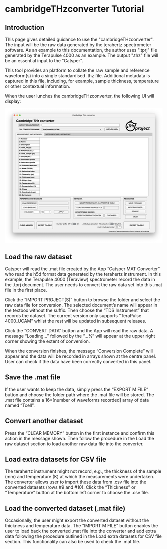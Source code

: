 # cambridgeTHzconverter Tutorial

## Introduction
This page gives detailed guidance to use the "cambridgeTHzconverter". The input will be the raw data generated by the terahertz spectrometer software. As an example to this documentation, the author uses ".tprj" file generated by the Terapulse 4000 as an example. The output ".thz" file will be an essential input to the "Catsper".

This tool provides an platform to collate the raw sample and reference waveform(s) into a single standardised .thz file. Additional metadata is captured in this file, including, for example, sample thickness, temperature or other contextual information.

When the user lunches the cambridgeTHzconverter, the following UI will display:

![catsperMATconverter main GUI](/images/catsper_converter_main_gui_new.png)

## Load the raw dataset
Catsper will read the .mat file created by the App “Catsper MAT Converter” who read the h5d format data generated by the terahertz instrument. In this example, the Terapulse 4000 (Teraview) spectrometer record the data in the .tprj document. The user needs to convert the raw data set into this .mat file in the first place.

Click the “IMPORT PROJECT(S)” button to browse the folder and select the raw data file for conversion. The selected document’s name will appear in the textbox without the suffix. Then choose the “TDS Instrument” that records the dataset. The current version only supports “TeraPulse 4000_UCAM” whilst the rest will be updated in subsequent releases.

Click the “CONVERT DATA” button and the App will read the raw data. A message “Loading…” followed by the “…%” will appear at the upper right corner showing the extent of conversion.

When the conversion finishes, the message “Conversion Complete” will appear and the data will be recorded in arrays shown at the centre panel. User can check if the data have been correctly converted in this panel.

## Save the .mat file
If the user wants to keep the data, simply press the “EXPORT M FILE” button and choose the folder path where the .mat file will be stored. The .mat file contains a 16*[number of waveforms recorded] array of data named “Tcell”.

## Convert another dataset
Press the “CLEAR MEMORY” button in the first instance and confirm this action in the message shown. Then follow the procedure in the Load the raw dataset section to load another raw data file into the converter.

## Load extra datasets for CSV file
The terahertz instrument might not record, e.g., the thickness of the sample (mm) and temperature (K) at which the measurements were undertaken. The converter allows user to import these data from .csv file into the converted datasets (rows #9 and #10). Click the “Thickness” or “Temperature” button at the bottom left corner to choose the .csv file.

## Load the converted dataset (.mat file)
Occasionally, the user might export the converted dataset without the thickness and temperature data. The “IMPORT M FILE” button enables the user to load back the converted .mat file into the converter and add extra data following the procedure outlined in the Load extra datasets for CSV file section. This functionality can also be used to check the .mat file.
